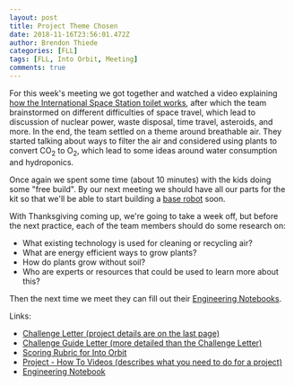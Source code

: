 ```yaml
---
layout: post
title: Project Theme Chosen
date: 2018-11-16T23:56:01.472Z
author: Brendon Thiede
categories: [FLL]
tags: [FLL, Into Orbit, Meeting]
comments: true
---
```


For this week's meeting we got together and watched a video explaining [how the International Space Station toilet works](https://www.youtube.com/watch?v=C-65mBQ7s_Q), after which the team brainstormed on different difficulties of space travel, which lead to discussion of nuclear power, waste disposal, time travel, asteroids, and more.
In the end, the team settled on a theme around breathable air. They started talking about ways to filter the air and considered using plants to convert CO<sub>2</sub> to O<sub>2</sub>, which lead to some ideas around water consumption and hydroponics.

Once again we spent some time (about 10 minutes) with the kids doing some "free build". By our next meeting we should have all our parts for the kit so that we'll be able to start building a [base robot](https://le-www-live-s.legocdn.com/sc/media/files/support/mindstorms%20ev3/building-instructions/space/45570_digit_mod09-ac296342ea3c0a0c6c71f78940ef008d.pdf) soon.

With Thanksgiving coming up, we're going to take a week off, but before the next practice, each of the team members should do some research on:

* What existing technology is used for cleaning or recycling air?
* What are energy efficient ways to grow plants?
* How do plants grow without soil?
* Who are experts or resources that could be used to learn more about this?

Then the next time we meet they can fill out their [Engineering Notebooks](https://firstinspiresst01.blob.core.windows.net/fll/2019/FIRST-FLL-2018-19-EngNotebook-Letter.pdf).

Links:

* [Challenge Letter (project details are on the last page)](https://firstinspiresst01.blob.core.windows.net/fll/2019/FIRST-FLL-2018-19-Challenge-Letter.pdf)
* [Challenge Guide Letter (more detailed than the Challenge Letter)](https://firstinspiresst01.blob.core.windows.net/fll/2019/FIRST-FLL-2018-19-ChallengeGuide-Letter.pdf)
* [Scoring Rubric for Into Orbit](http://www.firstlegoleague.org/sites/default/files/into-orbit/first-lego-league-rubrics.pdf)
* [Project - How To Videos (describes what you need to do for a project)](https://www.youtube.com/watch?v=r229WGU_zbA&list=PLD25D83E836AB3AEB)
* [Engineering Notebook](https://firstinspiresst01.blob.core.windows.net/fll/2019/FIRST-FLL-2018-19-EngNotebook-Letter.pdf)
